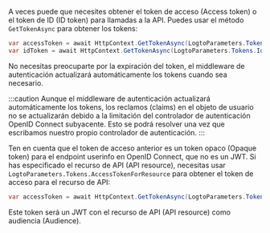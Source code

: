 A veces puede que necesites obtener el token de acceso (Access token) o el token de ID (ID token) para llamadas a la API. Puedes usar el método `GetTokenAsync` para obtener los tokens:

```csharp
var accessToken = await HttpContext.GetTokenAsync(LogtoParameters.Tokens.AccessToken);
var idToken = await HttpContext.GetTokenAsync(LogtoParameters.Tokens.IdToken);
```

No necesitas preocuparte por la expiración del token, el middleware de autenticación actualizará automáticamente los tokens cuando sea necesario.

:::caution
Aunque el middleware de autenticación actualizará automáticamente los tokens, los reclamos (claims) en el objeto de usuario no se actualizarán debido a la limitación del controlador de autenticación OpenID Connect subyacente.
Esto se podrá resolver una vez que escribamos nuestro propio controlador de autenticación.
:::

Ten en cuenta que el token de acceso anterior es un token opaco (Opaque token) para el endpoint userinfo en OpenID Connect, que no es un JWT. Si has especificado el recurso de API (API resource), necesitas usar `LogtoParameters.Tokens.AccessTokenForResource` para obtener el token de acceso para el recurso de API:

```csharp
var accessToken = await HttpContext.GetTokenAsync(LogtoParameters.Tokens.AccessTokenForResource);
```

Este token será un JWT con el recurso de API (API resource) como audiencia (Audience).
